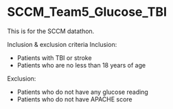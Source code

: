 # SCCM_Team5_Glucose_TBI

This is for the SCCM datathon.

Inclusion & exclusion criteria
Inclusion:
- Patients with TBI or stroke
- Patients who are no less than 18 years of age

Exclusion: 
- Patients who do not have any glucose reading
- Patients who do not have APACHE score

